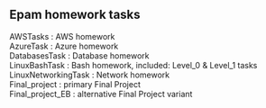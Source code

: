 Epam homework tasks
-------------------
AWSTasks			: AWS homework<br>
AzureTask			: Azure homework<br>
DatabasesTask		: Database homework<br>
LinuxBashTask		: Bash homework, included: Level_0 & Level_1 tasks<br>
LinuxNetworkingTask	: Network homework<br>
Final_project		: primary Final Project<br>
Final_project_EB	: alternative Final Project variant<br>
